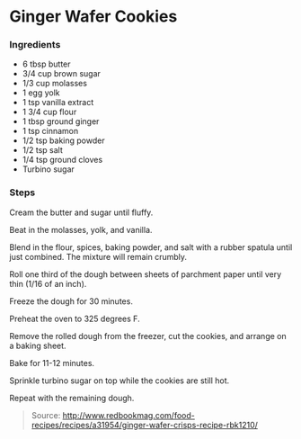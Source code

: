 Ginger Wafer Cookies
====================


### Ingredients
- 6 tbsp butter
- 3/4 cup brown sugar
- 1/3 cup molasses
- 1 egg yolk
- 1 tsp vanilla extract
- 1 3/4 cup flour
- 1 tbsp ground ginger
- 1 tsp cinnamon
- 1/2 tsp baking powder
- 1/2 tsp salt
- 1/4 tsp ground cloves
- Turbino sugar

### Steps
Cream the butter and sugar until fluffy.

Beat in the molasses, yolk, and vanilla.

Blend in the flour, spices, baking powder, and salt with a rubber spatula until just combined. The mixture will remain crumbly.

Roll one third of the dough between sheets of parchment paper until very thin (1/16 of an inch).

Freeze the dough for 30 minutes.

Preheat the oven to 325 degrees F.

Remove the rolled dough from the freezer, cut the cookies, and arrange on a baking sheet.

Bake for 11-12 minutes.

Sprinkle turbino sugar on top while the cookies are still hot.

Repeat with the remaining dough.

> Source: http://www.redbookmag.com/food-recipes/recipes/a31954/ginger-wafer-crisps-recipe-rbk1210/
